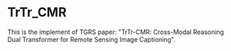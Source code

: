 # TrTr_CMR
This is the implement of TGRS paper: "TrTr-CMR: Cross-Modal Reasoning Dual Transformer for Remote Sensing Image Captioning".
